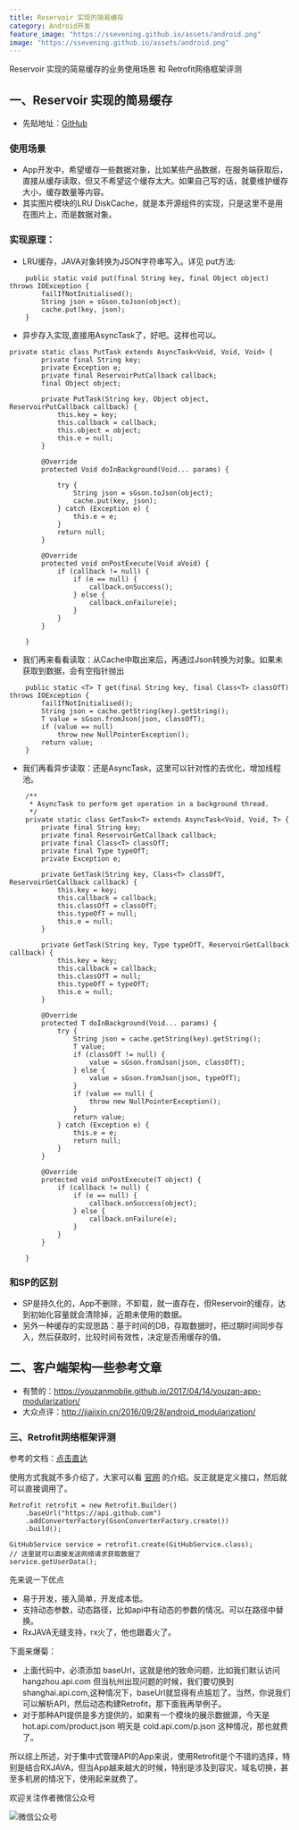 ```yaml
---
title: Reservoir 实现的简易缓存
category: Android开发
feature_image: "https://ssevening.github.io/assets/android.png"
image: "https://ssevening.github.io/assets/android.png"
---
```

Reservoir 实现的简易缓存的业务使用场景 和 Retrofit网络框架评测


<!-- more -->

## 一、Reservoir 实现的简易缓存
* 先贴地址：[GitHub](https://github.com/ssevening/Reservoir)

### 使用场景
* App开发中，希望缓存一些数据对象，比如某些产品数据，在服务端获取后，直接从缓存读取，但又不希望这个缓存太大。如果自己写的话，就要维护缓存大小，缓存数量等内容。
* 其实图片模块的LRU DiskCache，就是本开源组件的实现，只是这里不是用在图片上，而是数据对象。

### 实现原理：
* LRU缓存，JAVA对象转换为JSON字符串写入。详见 put方法:

```
    public static void put(final String key, final Object object) throws IOException {
        failIfNotInitialised();
        String json = sGson.toJson(object);
        cache.put(key, json);
    }
```
* 异步存入实现,直接用AsyncTask了，好吧。这样也可以。

```
private static class PutTask extends AsyncTask<Void, Void, Void> {
        private final String key;
        private Exception e;
        private final ReservoirPutCallback callback;
        final Object object;

        private PutTask(String key, Object object, ReservoirPutCallback callback) {
            this.key = key;
            this.callback = callback;
            this.object = object;
            this.e = null;
        }

        @Override
        protected Void doInBackground(Void... params) {

            try {
                String json = sGson.toJson(object);
                cache.put(key, json);
            } catch (Exception e) {
                this.e = e;
            }
            return null;
        }

        @Override
        protected void onPostExecute(Void aVoid) {
            if (callback != null) {
                if (e == null) {
                    callback.onSuccess();
                } else {
                    callback.onFailure(e);
                }
            }
        }

    }
```

* 我们再来看看读取：从Cache中取出来后，再通过Json转换为对象。如果未获取到数据，会有空指针抛出

```
    public static <T> T get(final String key, final Class<T> classOfT) throws IOException {
        failIfNotInitialised();
        String json = cache.getString(key).getString();
        T value = sGson.fromJson(json, classOfT);
        if (value == null)
            throw new NullPointerException();
        return value;
    }
```

* 我们再看异步读取：还是AsyncTask，这里可以针对性的去优化，增加线程池。

```
    /**
     * AsyncTask to perform get operation in a background thread.
     */
    private static class GetTask<T> extends AsyncTask<Void, Void, T> {
        private final String key;
        private final ReservoirGetCallback callback;
        private final Class<T> classOfT;
        private final Type typeOfT;
        private Exception e;

        private GetTask(String key, Class<T> classOfT, ReservoirGetCallback callback) {
            this.key = key;
            this.callback = callback;
            this.classOfT = classOfT;
            this.typeOfT = null;
            this.e = null;
        }

        private GetTask(String key, Type typeOfT, ReservoirGetCallback callback) {
            this.key = key;
            this.callback = callback;
            this.classOfT = null;
            this.typeOfT = typeOfT;
            this.e = null;
        }

        @Override
        protected T doInBackground(Void... params) {
            try {
                String json = cache.getString(key).getString();
                T value;
                if (classOfT != null) {
                    value = sGson.fromJson(json, classOfT);
                } else {
                    value = sGson.fromJson(json, typeOfT);
                }
                if (value == null) {
                    throw new NullPointerException();
                }
                return value;
            } catch (Exception e) {
                this.e = e;
                return null;
            }
        }

        @Override
        protected void onPostExecute(T object) {
            if (callback != null) {
                if (e == null) {
                    callback.onSuccess(object);
                } else {
                    callback.onFailure(e);
                }
            }
        }

    }

```

### 和SP的区别
* SP是持久化的，App不删除，不卸载，就一直存在，但Reservoir的缓存，达到初始化容量就会清除掉，近期未使用的数据。
* 另外一种缓存的实现思路：基于时间的DB，存取数据时，把过期时间同步存入，然后获取时，比较时间有效性，决定是否用缓存的值。


## 二、客户端架构一些参考文章
* 有赞的：https://youzanmobile.github.io/2017/04/14/youzan-app-modularization/
* 大众点评：http://jiajixin.cn/2016/09/28/android_modularization/


### 三、Retrofit网络框架评测

参考的文档：[点击直达](http://gank.io/post/56e80c2c677659311bed9841)

使用方式我就不多介绍了，大家可以看 [官网](http://square.github.io/retrofit/) 的介绍。反正就是定义接口，然后就可以直接调用了。

```
Retrofit retrofit = new Retrofit.Builder()
    .baseUrl("https://api.github.com")
    .addConverterFactory(GsonConverterFactory.create())
    .build();

GitHubService service = retrofit.create(GitHubService.class);
// 这里就可以直接发送网络请求获取数据了
service.getUserData();

```

先来说一下优点
* 易于开发，接入简单，开发成本低。
* 支持动态参数，动态路径，比如api中有动态的参数的情况。可以在路径中替换。
* RxJAVA无缝支持，rx火了，他也跟着火了。

下面来爆菊：
* 上面代码中，必须添加 baseUrl，这就是他的致命问题，比如我们默认访问 hangzhou.api.com 但当杭州出现问题的时候，我们要切换到 shanghai.api.com,这种情况下，baseUrl就显得有点尴尬了。当然，你说我们可以解析API，然后动态构建Retrofit，那下面我再举例子。
* 对于那种API提供是多方提供的，如果有一个模块的展示数据源，今天是 hot.api.com/product.json 明天是 cold.api.com/p.json 这种情况，那也就费了。

所以综上所述，对于集中式管理API的App来说，使用Retrofit是个不错的选择，特别是结合RXJAVA，但当App越来越大的时候，特别是涉及到容灾，域名切换，甚至多机房的情况下，使用起来就费了。



欢迎关注作者微信公众号

![微信公众号](https://ssevening.github.io/assets/weichat_qrcode.jpg)










